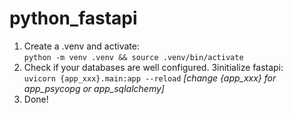 # python_fastapi

1. Create a .venv and activate:  
`python -m venv .venv && source .venv/bin/activate`
2. Check if your databases are well configured.
3initialize fastapi:  
`uvicorn {app_xxx}.main:app --reload` *[change {app_xxx} for app_psycopg or app_sqlalchemy]*
3. Done!